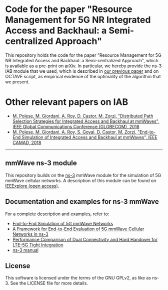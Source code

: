 # Code for the paper "Resource Management for 5G NR Integrated Access and Backhaul: a Semi-centralized Approach" #

This repository holds the code for the paper "Resource Management for 5G NR Integrated Access and Backhaul: a Semi-centralized Approach", which is available as a pre-print on [arXiv](https://arxiv.org/abs/2102.09938).
In particular, we hereby provide the ns-3 IAB module that we used, which is described in [our previous paper](/ "IAB") and on OCTAVE script, as empirical evidence of the optimality of the algorithm that we present.

# Other relevant papers on IAB #
- [M. Polese, M. Giordani, A. Roy, D. Castor, M. Zorzi, "Distributed Path Selection Strategies for Integrated Access and Backhaul at mmWaves", IEEE Global Communications Conference (GLOBECOM), 2018](https://arxiv.org/abs/1805.04351 "globecom paper")
- [M. Polese, M. Giordani, A. Roy, S. Goyal, D. Castor, M. Zorzi, "End-to-End Simulation of Integrated Access and Backhaul at mmWaves", IEEE CAMAD, 2018](https://arxiv.org/abs/1808.00376 "camad paper")

-----------------

## mmWave ns-3 module ##

This repository builds on the [ns-3](https://www.nsnam.org "ns-3 Website") mmWave module for the simulation of 5G mmWave cellular networks. A description of this module can be found on [IEEExplore (open access)](https://ieeexplore.ieee.org/document/8344116/ "mmwave paper").

## Documentation and examples for ns-3 mmWave ##

For a complete description and examples, refer to:

- [End-to-End Simulation of 5G mmWave Networks](https://ieeexplore.ieee.org/document/8344116/ "comst paper")
- [A Framework for End-to-End Evaluation of 5G mmWave Cellular Networks in ns-3](https://arxiv.org/abs/1602.06932 "wns3 paper")
- [ Performance Comparison of Dual Connectivity and Hard Handover for LTE-5G Tight Integration](https://arxiv.org/abs/1607.05425 "simutools paper")
- [ns-3 manual](https://www.nsnam.org/docs/manual/html "ns-3 Manual")

## License ##

This software is licensed under the terms of the GNU GPLv2, as like as ns-3. See the LICENSE file for more details.
